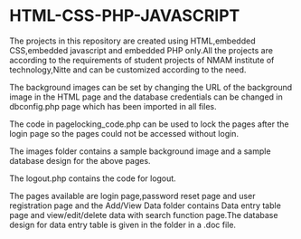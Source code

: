# HTML-CSS-PHP-JAVASCRIPT
The projects in this repository are created using HTML,embedded CSS,embedded javascript and embedded PHP only.All the projects are according to the requirements of student projects of NMAM institute of technology,Nitte and can be customized according to the need.

The background images can be set by changing the URL of the background image in the HTML page and the database credentials can be changed in dbconfig.php page which has been imported in all files.

The code in pagelocking_code.php can be used to lock the pages after the login page so the pages could not be accessed without login.

The images folder contains a sample background image and a sample database design for the above pages.

The logout.php contains the code for logout.

The pages available are login page,password reset page and user registration page and the Add/View Data folder contains Data entry table page and view/edit/delete data with search function page.The database design for data entry table is given in the folder in a .doc file. 


